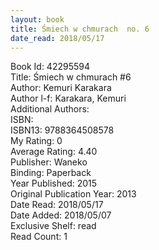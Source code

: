 ```yaml
---
layout: book
title: Śmiech w chmurach  no. 6
date_read: 2018/05/17
---
```


Book Id: 42295594<br />
Title: Śmiech w chmurach #6<br />
Author: Kemuri Karakara<br />
Author l-f: Karakara, Kemuri<br />
Additional Authors: <br />
ISBN: <br />
ISBN13: 9788364508578<br />
My Rating: 0<br />
Average Rating: 4.40<br />
Publisher: Waneko<br />
Binding: Paperback<br />
Year Published: 2015<br />
Original Publication Year: 2013<br />
Date Read: 2018/05/17<br />
Date Added: 2018/05/07<br />
Exclusive Shelf: read<br />
Read Count: 1<br />

